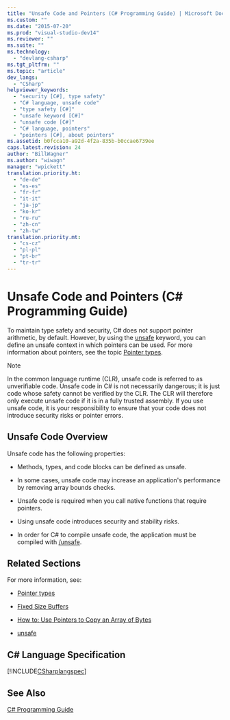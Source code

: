 ```yaml
---
title: "Unsafe Code and Pointers (C# Programming Guide) | Microsoft Docs"
ms.custom: ""
ms.date: "2015-07-20"
ms.prod: "visual-studio-dev14"
ms.reviewer: ""
ms.suite: ""
ms.technology: 
  - "devlang-csharp"
ms.tgt_pltfrm: ""
ms.topic: "article"
dev_langs: 
  - "CSharp"
helpviewer_keywords: 
  - "security [C#], type safety"
  - "C# language, unsafe code"
  - "type safety [C#]"
  - "unsafe keyword [C#]"
  - "unsafe code [C#]"
  - "C# language, pointers"
  - "pointers [C#], about pointers"
ms.assetid: b0fcca10-a92d-4f2a-835b-b0ccae6739ee
caps.latest.revision: 24
author: "BillWagner"
ms.author: "wiwagn"
manager: "wpickett"
translation.priority.ht: 
  - "de-de"
  - "es-es"
  - "fr-fr"
  - "it-it"
  - "ja-jp"
  - "ko-kr"
  - "ru-ru"
  - "zh-cn"
  - "zh-tw"
translation.priority.mt: 
  - "cs-cz"
  - "pl-pl"
  - "pt-br"
  - "tr-tr"
---
```

# Unsafe Code and Pointers (C# Programming Guide)
To maintain type safety and security, C# does not support pointer arithmetic, by default. However, by using the [unsafe](../../../csharp/language-reference/keywords/unsafe.md) keyword, you can define an unsafe context in which pointers can be used. For more information about pointers, see the topic [Pointer types](../../../csharp/programming-guide/unsafe-code-pointers/pointer-types.md).  
  
> [!NOTE]
>  In the common language runtime (CLR), unsafe code is referred to as unverifiable code. Unsafe code in C# is not necessarily dangerous; it is just code whose safety cannot be verified by the CLR. The CLR will therefore only execute unsafe code if it is in a fully trusted assembly. If you use unsafe code, it is your responsibility to ensure that your code does not introduce security risks or pointer errors.  
  
## Unsafe Code Overview  
 Unsafe code has the following properties:  
  
-   Methods, types, and code blocks can be defined as unsafe.  
  
-   In some cases, unsafe code may increase an application's performance by removing array bounds checks.  
  
-   Unsafe code is required when you call native functions that require pointers.  
  
-   Using unsafe code introduces security and stability risks.  
  
-   In order for C# to compile unsafe code, the application must be compiled with [/unsafe](../../../csharp/language-reference/compiler-options/unsafe-compiler-option.md).  
  
## Related Sections  
 For more information, see:  
  
-   [Pointer types](../../../csharp/programming-guide/unsafe-code-pointers/pointer-types.md)  
  
-   [Fixed Size Buffers](../../../csharp/programming-guide/unsafe-code-pointers/fixed-size-buffers.md)  
  
-   [How to: Use Pointers to Copy an Array of Bytes](../../../csharp/programming-guide/unsafe-code-pointers/how-to-use-pointers-to-copy-an-array-of-bytes.md)  
  
-   [unsafe](../../../csharp/language-reference/keywords/unsafe.md)  
  
## C# Language Specification  
 [!INCLUDE[CSharplangspec](../../../csharp/language-reference/keywords/includes/csharplangspec_md.md)]  
  
## See Also  
 [C# Programming Guide](../../../csharp/programming-guide/index.md)
